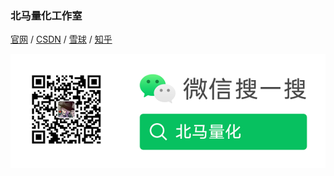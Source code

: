 
### 北马量化工作室

[官网](https://beima.xyz) / [CSDN](https://blog.csdn.net/u010214511) / [雪球](https://xueqiu.com/u/beima) / [知乎](https://www.zhihu.com/people/plutoooo)

![微信公众号](./qrcode.png)
